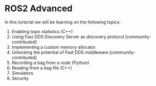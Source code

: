 # ROS2 Advanced 

In this turtorial we will be learning on the following topics: 

1. Enabling topic statistics (C++)
2. Using Fast DDS Discovery Server as discovery protocol [community-contributed]
3. Implementing a custom memory allocator
4. Unlocking the potential of Fast DDS middleware [community-contributed]
5. Recording a bag from a node (Python)
6. Reading from a bag file (C++)
7. Simulators
8. Security


